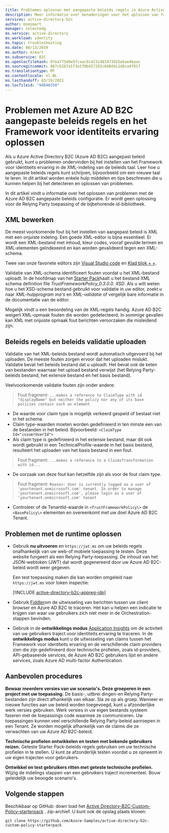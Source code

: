 ```yaml
---
title: Problemen oplossen met aangepaste beleids regels in Azure Active Directory B2C
description: Meer informatie over benaderingen voor het oplossen van fouten bij het werken met aangepaste beleids regels in Azure Active Directory B2C.
services: active-directory-b2c
author: msmimart
manager: celestedg
ms.service: active-directory
ms.workload: identity
ms.topic: troubleshooting
ms.date: 08/13/2019
ms.author: mimart
ms.subservice: B2C
ms.openlocfilehash: 87ea77540e5fcaac0c4231403473d25ebae46aac
ms.sourcegitcommit: 867cb1b7a1f3a1f0b427282c648d411d0ca4f81f
ms.translationtype: MT
ms.contentlocale: nl-NL
ms.lasthandoff: 03/19/2021
ms.locfileid: "94840250"
---
```

# <a name="troubleshoot-azure-ad-b2c-custom-policies-and-identity-experience-framework"></a>Problemen met Azure AD B2C aangepaste beleids regels en het Framework voor identiteits ervaring oplossen

Als u Azure Active Directory B2C (Azure AD B2C) aangepast beleid gebruikt, kunt u problemen ondervinden bij het instellen van het Framework voor identiteits ervaring in de XML-indeling van de beleids taal. Leer hoe u aangepaste beleids regels kunt schrijven, bijvoorbeeld om een nieuwe taal te leren. In dit artikel worden enkele hulp middelen en tips beschreven die u kunnen helpen bij het detecteren en oplossen van problemen.

In dit artikel vindt u informatie over het oplossen van problemen met de Azure AD B2C aangepaste beleids configuratie. Er wordt geen oplossing voor de Relying Party toepassing of de bijbehorende id-bibliotheek.

## <a name="xml-editing"></a>XML bewerken

De meest voorkomende fout bij het instellen van aangepast beleid is XML met een onjuiste indeling. Een goede XML-editor is bijna essentieel. Er wordt een XML-bestand met inhoud, kleur codes, vooraf gevulde termen en XML-elementen geïndexeerd en kan worden gevalideerd tegen een XML-schema.

Twee van onze favoriete editors zijn [Visual Studio code](https://code.visualstudio.com/) en [Klad blok + +](https://notepad-plus-plus.org/).

Validatie van XML-schema identificeert fouten voordat u het XML-bestand uploadt. In de hoofdmap van het [Starter Pack](https://github.com/Azure-Samples/active-directory-b2c-custom-policy-starterpack)haalt u het bestand XML schema definition file *TrustFrameworkPolicy_0.3.0.0. XSD*. Als u wilt weten hoe u het XSD-schema bestand gebruikt voor validatie in uw editor, zoekt u naar *XML-hulpprogram ma's* en *XML-validatie* of vergelijk bare informatie in de documentatie van de editor.

Mogelijk vindt u een beoordeling van de XML-regels handig. Azure AD B2C weigert XML-opmaak fouten die worden gedetecteerd. In sommige gevallen kan XML met onjuiste opmaak fout berichten veroorzaken die misleidend zijn.

## <a name="upload-policies-and-policy-validation"></a>Beleids regels en beleids validatie uploaden

Validatie van het XML-beleids bestand wordt automatisch uitgevoerd bij het uploaden. De meeste fouten zorgen ervoor dat het uploaden mislukt. Validatie bevat het beleids bestand dat u uploadt. Het bevat ook de keten van bestanden waarnaar het upload bestand verwijst (het Relying Party-beleids bestand, het extensie bestand en het basis bestand).

Veelvoorkomende validatie fouten zijn onder andere:

> Fout fragment: `...makes a reference to ClaimType with id "displayName" but neither the policy nor any of its base policies contain such an element`

* De waarde voor claim type is mogelijk verkeerd gespeld of bestaat niet in het schema.
* Claim type-waarden moeten worden gedefinieerd in ten minste een van de bestanden in het beleid.
    Bijvoorbeeld: `<ClaimType Id="issuerUserId">`
* Als claim type is gedefinieerd in het extensie bestand, maar dit ook wordt gebruikt in een TechnicalProfile-waarde in het basis bestand, resulteert het uploaden van het basis bestand in een fout.

> Fout fragment: `...makes a reference to a ClaimsTransformation with id...`

* De oorzaak van deze fout kan hetzelfde zijn als voor de fout claim type.

> Fout fragment: `Reason: User is currently logged as a user of 'yourtenant.onmicrosoft.com' tenant. In order to manage 'yourtenant.onmicrosoft.com', please login as a user of 'yourtenant.onmicrosoft.com' tenant`

* Controleer of de TenantId-waarde in `<TrustFrameworkPolicy\>` de `<BasePolicy\>` elementen en overeenkomt met uw doel Azure AD B2C Tenant.

## <a name="troubleshoot-the-runtime"></a>Problemen met de runtime oplossen

* Gebruik **nu uitvoeren** en `https://jwt.ms` om uw beleids regels onafhankelijk van uw web-of mobiele toepassing te testen. Deze website fungeert als een Relying Party-toepassing. De inhoud van het JSON-webtoken (JWT) dat wordt gegenereerd door uw Azure AD B2C-beleid wordt weer gegeven.

    Een test toepassing maken die kan worden omgeleid naar `https://jwt.ms` voor token inspectie:

    [!INCLUDE [active-directory-b2c-appreg-idp](../../includes/active-directory-b2c-appreg-idp.md)]

* Gebruik [Fiddler](https://www.telerik.com/fiddler)om de uitwisseling van berichten tussen uw client browser en Azure AD B2C te traceren. Het kan u helpen een indicatie te krijgen van waar uw gebruikers zich niet meer in de Orchestration-stappen bevinden.

* Gebruik in de **ontwikkelings modus** [Application Insights](troubleshoot-with-application-insights.md) om de activiteit van uw gebruikers traject voor identiteits ervaring te traceren. In de **ontwikkelings modus** kunt u de uitwisseling van claims tussen het Framework voor identiteits ervaring en de verschillende claim providers zien die zijn gedefinieerd door technische profielen, zoals id-providers, API-gebaseerde services, de Azure AD B2C gebruikers lijst en andere services, zoals Azure AD multi-factor Authentication.

## <a name="recommended-practices"></a>Aanbevolen procedures

**Bewaar meerdere versies van uw scenario's. Deze groeperen in een project met uw toepassing.** De basis-, uitbrei dingen-en Relying Party-bestanden zijn direct afhankelijk van elkaar. Sla ze op als groep. Wanneer er nieuwe functies aan uw beleid worden toegevoegd, kunt u afzonderlijke werk versies gebruiken. Werk versies in uw eigen bestands systeem faseren met de toepassings code waarmee ze communiceren. Uw toepassingen kunnen veel verschillende Relying Party-beleid aanroepen in een Tenant. Ze worden mogelijk afhankelijk van de claims die ze verwachten van uw Azure AD B2C-beleid.

**Technische profielen ontwikkelen en testen met bekende gebruikers reizen.** Geteste Starter Pack-beleids regels gebruiken om uw technische profielen in te stellen. U kunt ze afzonderlijk testen voordat u ze opneemt in uw eigen trajecten voor gebruikers.

**Ontwikkel en test gebruikers ritten met geteste technische profielen.** Wijzig de indelings stappen van een gebruikers traject incrementeel. Bouw geleidelijk uw beoogde scenario's.

## <a name="next-steps"></a>Volgende stappen

Beschikbaar op GitHub: down load het [Active Directory-B2C-Custom-Policy-starterpack](https://github.com/Azure-Samples/active-directory-b2c-custom-policy-starterpack/archive/master.zip) . zip-archief. U kunt ook de opslag plaats klonen:

```
git clone https://github.com/Azure-Samples/active-directory-b2c-custom-policy-starterpack
```
